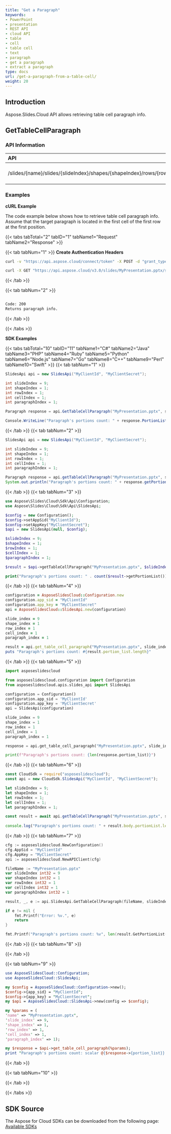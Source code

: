 ```yaml
---
title: "Get a Paragraph"
keywords:
- PowerPoint
- presentation
- REST API
- cloud API
- table
- cell
- table cell
- text
- paragraph
- get a paragraph
- extract a paragraph
type: docs
url: /get-a-paragraph-from-a-table-cell/
weight: 20
---
```

## **Introduction**
Aspose.Slides.Cloud API allows retrieving table cell paragraph info.
## **GetTableCellParagraph**
### **API Information**
|**API**|**Type**|**Description**|**Resource**|
| :- | :- | :- | :- |
/slides/{name}/slides/{slideIndex}/shapes/{shapeIndex}/rows/{rowIndex}/cells/{cellIndex}/paragraphs/{paragraphIndex}|GET|Returns paragraph info|[GetTableCellParagraph](#)
### **Examples**
**cURL Example**

The code example below shows how to retrieve table cell paragraph info. Assume that the target paragraph is located in the first cell of the first row at the first position.

{{< tabs tabTotal="2" tabID="1" tabName1="Request" tabName2="Response" >}}

{{< tab tabNum="1" >}}
**Create Authentication Headers**
```sh
curl -v "https://api.aspose.cloud/connect/token" -X POST -d "grant_type=client_credentials&client_id=XXXX&client_secret=XXXX-XX" -H "Content-Type: application/x-www-form-urlencoded" -H "Accept: application/json"
```

```sh
curl -X GET "https://api.aspose.cloud/v3.0/slides/MyPresentation.pptx/slides/9/shapes/1/rows/1/cells/1/paragraphs/1" -H "Authorization: Bearer [Access Token]"
```

{{< /tab >}}

{{< tab tabNum="2" >}}
```sh

Code: 200
Returns paragraph info.

```
{{< /tab >}}

{{< /tabs >}}

**SDK Examples**

{{< tabs tabTotal="10" tabID="11" tabName1="C#" tabName2="Java" tabName3="PHP" tabName4="Ruby" tabName5="Python" tabName6="Node.js" tabName7="Go" tabName8="C++" tabName9="Perl" tabName10="Swift" >}}
{{< tab tabNum="1" >}}

```csharp
SlidesApi api = new SlidesApi("MyClientId", "MyClientSecret");

int slideIndex = 9;
int shapeIndex = 1;
int rowIndex = 1;
int cellIndex = 1;
int paragraphIndex = 1;

Paragraph response = api.GetTableCellParagraph("MyPresentation.pptx", slideIndex, shapeIndex, rowIndex, cellIndex, paragraphIndex);

Console.WriteLine("Paragraph's portions count: " + response.PortionList.Count);
```

{{< /tab >}}
{{< tab tabNum="2" >}}

```java
SlidesApi api = new SlidesApi("MyClientId", "MyClientSecret");

int slideIndex = 9;
int shapeIndex = 1;
int rowIndex = 1;
int cellIndex = 1;
int paragraphIndex = 1;

Paragraph response = api.getTableCellParagraph("MyPresentation.pptx", slideIndex, shapeIndex, rowIndex, cellIndex, paragraphIndex, null, null, null);
System.out.println("Paragraph's portions count: " + response.getPortionList().size());
```
{{< /tab >}}
{{< tab tabNum="3" >}}

```php
use Aspose\Slides\Cloud\Sdk\Api\Configuration;
use Aspose\Slides\Cloud\Sdk\Api\SlidesApi;

$config = new Configuration();
$config->setAppSid("MyClientId");
$config->setAppKey("MyClientSecret");
$api = new SlidesApi(null, $config);

$slideIndex = 9;
$shapeIndex = 1;
$rowIndex = 1;
$cellIndex = 1;
$paragraphIndex = 1;

$result = $api->getTableCellParagraph("MyPresentation.pptx", $slideIndex, $shapeIndex, $rowIndex, $cellIndex, $paragraphIndex);

print("Paragraph's portions count: " . count($result->getPortionList()));
```

{{< /tab >}}
{{< tab tabNum="4" >}}

```ruby
configuration = AsposeSlidesCloud::Configuration.new
configuration.app_sid = "MyClientId"
configuration.app_key = "MyClientSecret"
api = AsposeSlidesCloud::SlidesApi.new(configuration)

slide_index = 9
shape_index = 1
row_index = 1
cell_index = 1
paragraph_index = 1

result = api.get_table_cell_paragraph("MyPresentation.pptx", slide_index, shape_index, row_index, cell_index, paragraph_index)
puts "Paragraph's portions count: #{result.portion_list.length}"
```

{{< /tab >}}
{{< tab tabNum="5" >}}

```python
import asposeslidescloud

from asposeslidescloud.configuration import Configuration
from asposeslidescloud.apis.slides_api import SlidesApi

configuration = Configuration()
configuration.app_sid = 'MyClientId'
configuration.app_key = 'MyClientSecret'
api = SlidesApi(configuration)

slide_index = 9
shape_index = 1
row_index = 1
cell_index = 1
paragraph_index = 1

response = api.get_table_cell_paragraph("MyPresentation.pptx", slide_index, shape_index, row_index, cell_index, paragraph_index)

print(f"Paragraph's portions count: {len(response.portion_list)}")
```

{{< /tab >}}
{{< tab tabNum="6" >}}

```javascript
const CloudSdk = require("asposeslidescloud");
const api = new CloudSdk.SlidesApi("MyClientId", "MyClientSecret");

let slideIndex = 9;
let shapeIndex = 1;
let rowIndex = 1;
let cellIndex = 1;
let paragraphIndex = 1;

const result = await api.getTableCellParagraph("MyPresentation.pptx", slideIndex, shapeIndex, rowIndex, cellIndex, paragraphIndex);
            
console.log("Paragraph's portions count: " + result.body.portionList.length);
```
{{< /tab >}}
{{< tab tabNum="7" >}}

```go
cfg := asposeslidescloud.NewConfiguration()
cfg.AppSid = "MyClientId"
cfg.AppKey = "MyClientSecret"
api := asposeslidescloud.NewAPIClient(cfg)

fileName := "MyPresentation.pptx"
var slideIndex int32 = 9
var shapeIndex int32 = 1
var rowIndex int32 = 1
var cellIndex int32 = 1
var paragraphIndex int32 = 1

result, _, e := api.SlidesApi.GetTableCellParagraph(fileName, slideIndex, shapeIndex, rowIndex, cellIndex, paragraphIndex, "", "", "")

if e != nil {
    fmt.Printf("Error: %v.", e)
    return
}

fmt.Printf("Paragraph's portions count: %v", len(result.GetPortionList()))
```

{{< /tab >}}
{{< tab tabNum="8" >}}

{{< /tab >}}

{{< tab tabNum="9" >}}

```perl
use AsposeSlidesCloud::Configuration;
use AsposeSlidesCloud::SlidesApi;

my $config = AsposeSlidesCloud::Configuration->new();
$config->{app_sid} = "MyClientId";
$config->{app_key} = "MyClientSecret";
my $api = AsposeSlidesCloud::SlidesApi->new(config => $config);

my %params = (
'name' => "MyPresentation.pptx", 
'slide_index' => 9,
'shape_index' => 1,
'row_index' => 1,
'cell_index' => 1,
'paragraph_index' => 1);

my $response = $api->get_table_cell_paragraph(%params);
print "Paragraph's portions count: scalar @{$response->{portion_list}} \n";
```

{{< /tab >}}

{{< tab tabNum="10" >}}

{{< /tab >}}

{{< /tabs >}}
## **SDK Source**

The Aspose for Cloud SDKs can be downloaded from the following page: [Available SDKs](/slides/available-sdks/)
